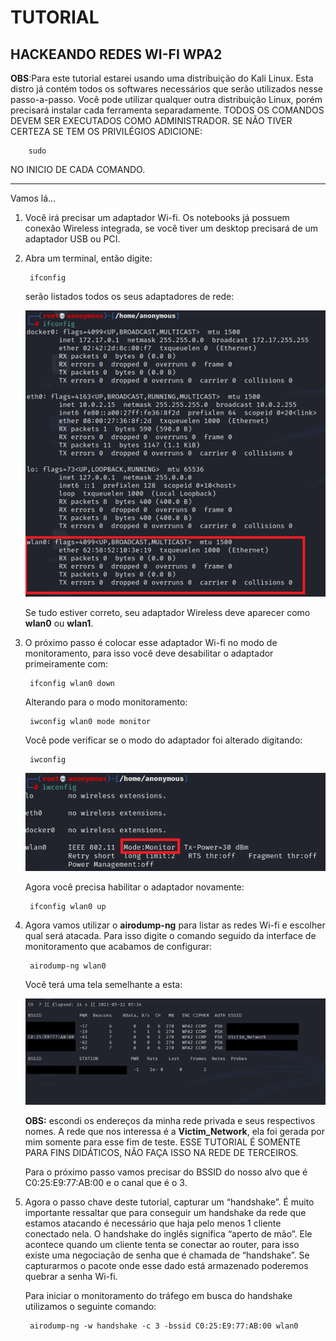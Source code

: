 
# TUTORIAL

## HACKEANDO REDES WI-FI WPA2

**OBS**:Para este tutorial estarei usando uma distribuição do Kali Linux. Esta distro já contém todos os softwares necessários que serão utilizados nesse passo-a-passo. Você pode utilizar qualquer outra distribuição Linux, porém precisará instalar cada ferramenta separadamente. TODOS OS COMANDOS DEVEM SER EXECUTADOS COMO ADMINISTRADOR. SE NÃO TIVER CERTEZA SE TEM OS PRIVILÉGIOS ADICIONE:

        sudo

NO INICIO DE CADA COMANDO.

**********************************

Vamos lá...

1. Você irá precisar um adaptador Wi-fi. Os notebooks já possuem conexão Wireless integrada, se você tiver um desktop precisará de um adaptador USB ou PCI.  

2. Abra um terminal, então digite:

        ifconfig
    serão listados todos os seus adaptadores de rede:  

    ![Lista de adaptadores](Adaptadores1.png)

    Se tudo estiver correto, seu adaptador Wireless deve aparecer como **wlan0** ou **wlan1**.  

3. O próximo passo é colocar esse adaptador Wi-fi no modo de monitoramento, para isso você deve desabilitar o adaptador primeiramente com:

        ifconfig wlan0 down

    Alterando para o modo monitoramento:

        iwconfig wlan0 mode monitor

    Você pode verificar se o modo do adaptador foi alterado digitando:

        iwconfig

    ![Modo monitor](Modo_monitor.png)

    Agora você precisa habilitar o adaptador novamente:

        ifconfig wlan0 up  

4. Agora vamos utilizar o **airodump-ng** para listar as redes Wi-fi e escolher qual será atacada. Para isso digite o comando seguido da interface de monitoramento que acabamos de configurar:

        airodump-ng wlan0

    Você terá uma tela semelhante a esta:

    ![Redes Disponiveis](Wireless_networks.png)  

    **OBS:** escondi os endereços da minha rede privada e seus respectivos nomes. A rede que nos interessa é a **Victim_Network**, ela foi gerada por mim somente para esse fim de teste. ESSE TUTORIAL É SOMENTE PARA FINS DIDÁTICOS, NÃO FAÇA ISSO NA REDE DE TERCEIROS.  

    Para o próximo passo vamos precisar do BSSID do nosso alvo que é C0:25:E9:77:AB:00 e o canal que é o 3.  

5. Agora o passo chave deste tutorial, capturar um “handshake”. É muito importante ressaltar que para conseguir um handshake da rede que estamos atacando é necessário que haja pelo menos 1 cliente conectado nela. O handshake do inglês significa “aperto de mão”. Ele acontece quando um cliente tenta se conectar ao router, para isso existe uma negociação de senha que é chamada de “handshake”. Se capturarmos o pacote onde esse dado está armazenado poderemos quebrar a senha Wi-fi.

    Para iniciar o monitoramento do tráfego em busca do handshake utilizamos o seguinte comando:

        airodump-ng -w handshake -c 3 -bssid C0:25:E9:77:AB:00 wlan0

    